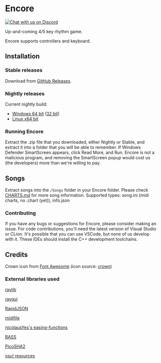 # Encore

[![Chat with us on Discord](https://cdn.jsdelivr.net/npm/@intergrav/devins-badges@3/assets/cozy/social/discord-plural_vector.svg)](https://discord.gg/GhkgVUAC9v)

Up-and-coming 4/5 key rhythm game.

Encore supports controllers and keyboard.

## Installation

### Stable releases

Download from [GitHub Releases](https://github.com/Encore-Developers/Encore-Raylib/releases). 

### Nightly releases

Current nightly build:    
- [Windows 64 bit](https://nightly.link/Encore-Developers/Encore/workflows/build/main/Encore_Win_x64.zip) ([32 bit](https://nightly.link/Encore-Developers/Encore/workflows/build/main/Encore_Win_x86.zip))    
- [Linux x64 bit](https://nightly.link/Encore-Developers/Encore/workflows/build/main/Encore_Linux_x64.zip)    
### Running Encore

Extract the .zip file that you downloaded, either Nightly or Stable, and extract it into a folder that you will be able to remember. If Windows Defender SmartScreen appears, click Read More, and Run. Encore is not a malicious program, and removing the SmartScreen popup would cost us (the developers) more than we're willing to pay.

## Songs

Extract songs into the `/Songs` folder in your Encore folder.
Please check [CHARTS.md](https://github.com/Encore-Developers/Encore/blob/main/CHARTS.md) for more song information.
Supported types: song.ini (midi charts, no .chart (yet)), info.json

### Contributing

If you have any bugs or suggestions for Encore, please consider making an issue.
For code contributions, you'll need the latest version of Visual Studio or CLion. It's possible that you can use VSCode, but none of us develop with it. These IDEs should install the C++ development toolchains.

## Credits    
Crown icon from [Font Awesome](https://fontawesome.com/) (icon source: [crown](https://fontawesome.com/icons/crown?f=classic&s=solid))



### External libraries used
[raylib](https://github.com/raysan5/raylib)

[raygui](https://github.com/raysan5/raygui)

[RapidJSON](https://github.com/Tencent/rapidjson)

[midifile](https://github.com/craigsapp/midifile)

[nicolausYes's easing-functions](https://github.com/nicolausYes/easing-functions)

[BASS](https://www.un4seen.com/bass.html)

[PicoSHA2](https://github.com/okdshin/PicoSHA2)

[osu! resources](https://github.com/ppy/osu-resources/)
